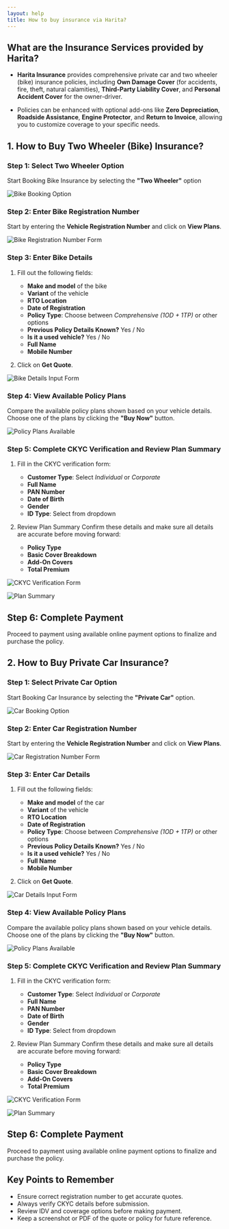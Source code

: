 ```yaml
---
layout: help
title: How to buy insurance via Harita?
---
```


## What are the Insurance Services provided by Harita?
- **Harita Insurance** provides comprehensive private car and two wheeler (bike) insurance policies, including **Own Damage Cover** (for accidents, fire, theft, natural calamities), **Third-Party Liability Cover**, and **Personal Accident Cover** for the owner-driver.

- Policies can be enhanced with optional add-ons like **Zero Depreciation**, **Roadside Assistance**, **Engine Protector**, and **Return to Invoice**, allowing you to customize coverage to your specific needs.


## 1. How to Buy Two Wheeler (Bike) Insurance?

### Step 1: Select Two Wheeler Option
Start Booking Bike Insurance by selecting the **"Two Wheeler"** option

![Bike Booking Option](../images/help/harita-guide/TwoWheelerOption.png)

### Step 2: Enter Bike Registration Number
Start by entering the **Vehicle Registration Number** and click on **View Plans**.

![Bike Registration Number Form](../images/help/harita-guide/CarNumber.png)

### Step 3: Enter Bike Details

1. Fill out the following fields:
   - **Make and model** of the bike
   - **Variant** of the vehicle
   - **RTO Location**
   - **Date of Registration**
   - **Policy Type**: Choose between *Comprehensive (1OD + 1TP)* or other options
   - **Previous Policy Details Known?** Yes / No
   - **Is it a used vehicle?** Yes / No
   - **Full Name**
   - **Mobile Number**

2. Click on **Get Quote**.

![Bike Details Input Form](../images/help/harita-guide/bike-details-form.png)

### Step 4: View Available Policy Plans
Compare the available policy plans shown based on your vehicle details. Choose one of the plans by clicking the **"Buy Now"** button.

![Policy Plans Available](../images/help/harita-guide/BikeInsurance_AvailableOption.png)

### Step 5: Complete CKYC Verification and Review Plan Summary

1. Fill in the CKYC verification form:
    - **Customer Type**: Select *Individual* or *Corporate*
    - **Full Name**
    - **PAN Number**
    - **Date of Birth**
    - **Gender**
    - **ID Type**: Select from dropdown

2. Review Plan Summary
Confirm these details and make sure all details are accurate before moving forward:
    - **Policy Type**
    - **Basic Cover Breakdown**
    - **Add-On Covers**
    - **Total Premium**

![CKYC Verification Form](../images/help/harita-guide/Bike_Verification.png)

![Plan Summary](../images/help/harita-guide/Bike_Summary.png)

## Step 6: Complete Payment
Proceed to payment using available online payment options to finalize and purchase the policy.

## 2. How to Buy Private Car Insurance?

### Step 1: Select Private Car Option
Start Booking Car Insurance by selecting the **"Private Car"** option.

![Car Booking Option](../images/help/harita-guide/FourWheelerOption.png)

### Step 2: Enter Car Registration Number
Start by entering the **Vehicle Registration Number** and click on **View Plans**.

![Car Registration Number Form](../images/help/harita-guide/CarNumber.png)

### Step 3: Enter Car Details

1. Fill out the following fields:
    - **Make and model** of the car
    - **Variant** of the vehicle
    - **RTO Location**
    - **Date of Registration**
    - **Policy Type**: Choose between *Comprehensive (1OD + 1TP)* or other options
    - **Previous Policy Details Known?** Yes / No
    - **Is it a used vehicle?** Yes / No
    - **Full Name**
    - **Mobile Number**

2. Click on **Get Quote**.

![Car Details Input Form](../images/help/harita-guide/car-details-form.png)

### Step 4: View Available Policy Plans
Compare the available policy plans shown based on your vehicle details. Choose one of the plans by clicking the **"Buy Now"** button.

![Policy Plans Available](../images/help/harita-guide/CarInsurance_AvailableOptions.png)

### Step 5: Complete CKYC Verification and Review Plan Summary

1. Fill in the CKYC verification form:
    - **Customer Type**: Select *Individual* or *Corporate*
    - **Full Name**
    - **PAN Number**
    - **Date of Birth**
    - **Gender**
    - **ID Type**: Select from dropdown

2. Review Plan Summary
Confirm these details and make sure all details are accurate before moving forward:
    - **Policy Type**
    - **Basic Cover Breakdown**
    - **Add-On Covers**
    - **Total Premium**

![CKYC Verification Form](../images/help/harita-guide/Car_Verification.png)

![Plan Summary](../images/help/harita-guide/Car_Summary.png)

## Step 6: Complete Payment
Proceed to payment using available online payment options to finalize and purchase the policy.

## Key Points to Remember

- Ensure correct registration number to get accurate quotes.
- Always verify CKYC details before submission.
- Review IDV and coverage options before making payment.
- Keep a screenshot or PDF of the quote or policy for future reference.